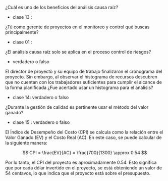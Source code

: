 ¿Cuál es uno de los beneficios del análisis causa raíz?

- clase 13 :

¿Tú como gerente de proyectos en el monitoreo y control qué buscas principalmente?

- clase 01 :

¿El análisis causa raíz solo se aplica en el proceso control de riesgos?

- verdadero o falso

El director de proyecto y su equipo de trabajo finalizaron el cronograma del proyecto. Sin embargo, al observar el histograma de recursos descubren que no cuentan con los trabajadores suficientes para cumplir el alcance de la forma planificada ¿Fue acertado usar un histograma para el análisis?

- clase 14: verdadero o falso

¿Durante la gestión de calidad es pertinente usar el método del valor ganado?

- clase 15 : verdadero o falso

El Índice de Desempeño del Costo (CPI) se calcula como la relación entre el Valor Ganado (EV) y el Costo Real (AC). En este caso, se puede calcular de la siguiente manera:

$$
CPI = \frac{EV}{AC} = \frac{700}{1300} \approx 0.54
$$

Por lo tanto, el CPI del proyecto es aproximadamente 0.54. Esto significa que por cada dólar invertido en el proyecto, se está obteniendo un valor de 54 centavos, lo que indica que el proyecto está sobre el presupuesto.
